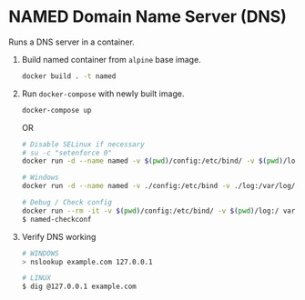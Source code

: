 # NAMED Domain Name Server (DNS)

Runs a DNS server in a container.

1. Build named container from `alpine` base image.

   ```bash
   docker build . -t named
   ```

2. Run `docker-compose` with newly built image.

   ```bash
   docker-compose up
   ```

   OR

   ```bash
   # Disable SELinux if necessary
   # su -c "setenforce 0"
   docker run -d --name named -v $(pwd)/config:/etc/bind/ -v $(pwd)/log:/var/log/named/ -p 53:53/udp named

   # Windows
   docker run -d --name named -v ./config:/etc/bind -v ./log:/var/log/named -p 53:53/udp --restart=always named

   # Debug / Check config
   docker run --rm -it -v $(pwd)/config:/etc/bind/ -v $(pwd)/log:/ var/log/named/ bind /bin/ash
   $ named-checkconf
   ```

3. Verify DNS working

   ```bash
   # WINDOWS
   > nslookup example.com 127.0.0.1

   # LINUX
   $ dig @127.0.0.1 example.com
   ```
